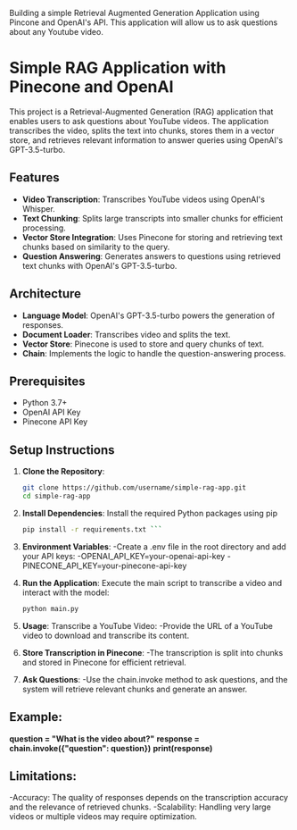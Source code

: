 Building a simple Retrieval Augmented Generation Application using Pincone and OpenAI's API. This application will allow us to ask questions about any Youtube video.

# Simple RAG Application with Pinecone and OpenAI
This project is a Retrieval-Augmented Generation (RAG) application that enables users to ask questions about YouTube videos. The application transcribes the video, splits the text into chunks, stores them in a vector store, and retrieves relevant information to answer queries using OpenAI's GPT-3.5-turbo.

## Features
- **Video Transcription**: Transcribes YouTube videos using OpenAI's Whisper.
- **Text Chunking**: Splits large transcripts into smaller chunks for efficient processing.
- **Vector Store Integration**: Uses Pinecone for storing and retrieving text chunks based on similarity to the query.
- **Question Answering**: Generates answers to questions using retrieved text chunks with OpenAI's GPT-3.5-turbo.

## Architecture
- **Language Model**: OpenAI's GPT-3.5-turbo powers the generation of responses.
- **Document Loader**: Transcribes video and splits the text.
- **Vector Store**: Pinecone is used to store and query chunks of text.
- **Chain**: Implements the logic to handle the question-answering process.

## Prerequisites
- Python 3.7+
- OpenAI API Key
- Pinecone API Key

## Setup Instructions
1. **Clone the Repository**:
   ```bash
   git clone https://github.com/username/simple-rag-app.git
   cd simple-rag-app 

2. **Install Dependencies**:
   Install the required Python packages using pip
   ```bash
   pip install -r requirements.txt ```

3. **Environment Variables**:
   -Create a .env file in the root directory and add your API keys:
   -OPENAI_API_KEY=your-openai-api-key
   -PINECONE_API_KEY=your-pinecone-api-key

4. **Run the Application**:
   Execute the main script to transcribe a video and interact with the model:
   ```bash
   python main.py

5. **Usage**:
   Transcribe a YouTube Video:
   -Provide the URL of a YouTube video to download and transcribe its content.

6. **Store Transcription in Pinecone**:
   -The transcription is split into chunks and stored in Pinecone for efficient retrieval.

7. **Ask Questions**:
   -Use the chain.invoke method to ask questions, and the system will retrieve relevant chunks and generate an answer.

## Example:
   **question = "What is the video about?"**
   **response = chain.invoke({"question": question})**
   **print(response)**

## Limitations:
   -Accuracy: The quality of responses depends on the transcription accuracy and the relevance of retrieved chunks.
   -Scalability: Handling very large videos or multiple videos may require optimization.

